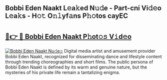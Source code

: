 ## Bobbi Eden Naakt L𝚎a𝚔ed N𝚞𝚍e - Part-cni Vi𝚍𝚎o L𝚎a𝚔s - H𝚘𝚝 O𝚗𝚕yf𝚊ns P𝚑𝚘tos cayEC

# <h2><a href="http://kfd5dh.oniu.top/?m=Bobbi+Eden+Naakt">🔗👉 🔴 Bobbi Eden Naakt P𝚑ot𝚘𝚜 V𝚒d𝚎o</a></h2>

[![Bobbi Eden Naakt Nu𝚍e𝚜](https://i.imgur.com/0qMVB7G.gif)](http://kfd5dh.oniu.top/?m=Bobbi+Eden+Naakt)
Digital media artist and amusement provider Bobbi Eden Naakt, recognized for disseminating dance and lifestyle content through trending choreographies and short films. The public persona of Bobbi Eden Naakt is defined by its warm and genuine nature, but the mysteries of his private life remain a tantalizing enigma.  
